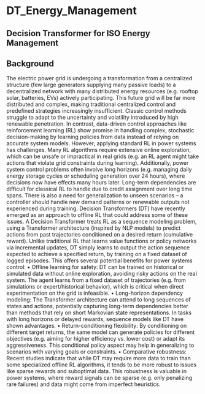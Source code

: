 # DT_Energy_Management
## Decision Transformer for ISO Energy Management
## Background
The electric power grid is undergoing a transformation from a centralized structure (few large generators supplying many passive loads) to a decentralized network with many distributed energy resources (e.g. rooftop solar, batteries, EVs) actively participating. This future grid will be far more distributed and complex, making traditional centralized control and predefined strategies increasingly insufficient. Classic control methods struggle to adapt to the uncertainty and volatility introduced by high renewable penetration. In contrast, data-driven control approaches like reinforcement learning (RL) show promise in handling complex, stochastic decision-making by learning policies from data instead of relying on accurate system models. However, applying standard RL in power systems has challenges. Many RL algorithms require extensive online exploration, which can be unsafe or impractical in real grids (e.g. an RL agent might take actions that violate grid constraints during learning). Additionally, power system control problems often involve long horizons (e.g. managing daily energy storage cycles or scheduling generation over 24 hours), where decisions now have effects many hours later. Long-term dependencies are difficult for classical RL to handle due to credit assignment over long time spans. There is also a need for generalization to unseen scenarios – a controller should handle new demand patterns or renewable outputs not experienced during training. Decision Transformers (DT) have recently emerged as an approach to offline RL that could address some of these issues. A Decision Transformer treats RL as a sequence modeling problem, using a Transformer architecture (inspired by NLP models) to predict actions from past trajectories conditioned on a desired return (cumulative reward). Unlike traditional RL that learns value functions or policy networks via incremental updates, DT simply learns to output the action sequence expected to achieve a specified return, by training on a fixed dataset of logged episodes. This offers several potential benefits for power systems control:
•	Offline learning for safety: DT can be trained on historical or simulated data without online exploration, avoiding risky actions on the real system. The agent learns from a fixed dataset of trajectories (e.g. from simulations or expert/historical behavior), which is critical when direct experimentation on the grid is infeasible.
•	Long-horizon dependency modeling: The Transformer architecture can attend to long sequences of states and actions, potentially capturing long-term dependencies better than methods that rely on short Markovian state representations. In tasks with long horizons or delayed rewards, sequence models like DT have shown advantages.
•	Return-conditioning flexibility: By conditioning on different target returns, the same model can generate policies for different objectives (e.g. aiming for higher efficiency vs. lower cost) or adapt its aggressiveness. This conditional policy aspect may help in generalizing to scenarios with varying goals or constraints.
•	Comparative robustness: Recent studies indicate that while DT may require more data to train than some specialized offline RL algorithms, it tends to be more robust to issues like sparse rewards and suboptimal data. This robustness is valuable in power systems, where reward signals can be sparse (e.g. only penalizing rare failures) and data might come from imperfect heuristics.
